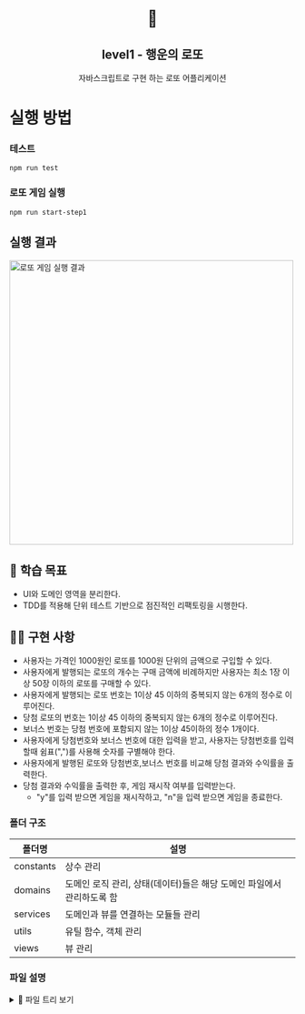 <h1 align="middle">🎱</h1>
<h2 align="middle">level1 - 행운의 로또</h2>
<p align="middle">자바스크립트로 구현 하는 로또 어플리케이션</p>

# 실행 방법

### 테스트

```dash
npm run test
```

### 로또 게임 실행

```dash
npm run start-step1
```

## 실행 결과

<img src="./game.png" alt="로또 게임 실행 결과" width="500px">

## 🏫 학습 목표

- UI와 도메인 영역을 분리한다.
- TDD를 적용해 단위 테스트 기반으로 점진적인 리팩토링을 시행한다.

## 🏃‍♀️ 구현 사항

- 사용자는 가격인 1000원인 로또를 1000원 단위의 금액으로 구입할 수 있다.
- 사용자에게 발행되는 로또의 개수는 구매 금액에 비례하지만 사용자는 최소 1장 이상 50장 이하의 로또를 구매할 수 있다.
- 사용자에게 발행되는 로또 번호는 1이상 45 이하의 중복되지 않는 6개의 정수로 이루어진다.
- 당첨 로또의 번호는 1이상 45 이하의 중복되지 않는 6개의 정수로 이루어진다.
- 보너스 번호는 당첨 번호에 포함되지 않는 1이상 45이하의 정수 1개이다.
- 사용자에게 당첨번호와 보너스 번호에 대한 입력을 받고, 사용자는 당첨번호를 입력할때 쉼표(",")를 사용해 숫자를 구별해야 한다.
- 사용자에게 발행된 로또와 당첨번호,보너스 번호를 비교해 당첨 결과와 수익률을 출력한다.
- 당첨 결과와 수익률을 출력한 후, 게임 재시작 여부를 입력받는다.
  - "y"를 입력 받으면 게임을 재시작하고, "n"을 입력 받으면 게임을 종료한다.

### 폴더 구조

| 폴더명    | 설명                                                                  |
| --------- | --------------------------------------------------------------------- |
| constants | 상수 관리                                                             |
| domains   | 도메인 로직 관리, 상태(데이터)들은 해당 도메인 파일에서 관리하도록 함 |
| services  | 도메인과 뷰를 연결하는 모듈들 관리                                    |
| utils     | 유틸 함수, 객체 관리                                                  |
| views     | 뷰 관리                                                               |

### 파일 설명

<details>
<summary>📜 파일 트리 보기</summary>
<div markdown="1">

```
src
├── GameApp.js
├── constants
│   ├── delimiters.js
│   ├── index.js
│   ├── messages.js
│   └── rules.js
├── domains
│   ├── LottoGame.js :
│   ├── LottoMachine.js
│   ├── Statistics.js
│   ├── Validator.js
│   ├── WinningLotto.js
│   └── index.js
├── services
│   ├── GameController.js
│   ├── InputController.js
│   └── index.js
├── step1-index.js
├── step2-index.js
├── utils
│   ├── Console.js
│   ├── RandomNumber.js
│   ├── index.js
│   └── validatorsUtils.js
└── views
    ├── InputView.js
    └── OutputView.js
```

</div>
</details>
